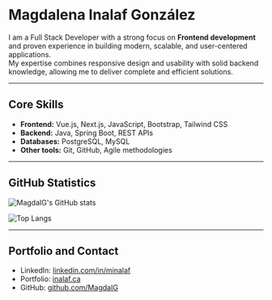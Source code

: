 # Magdalena Inalaf González

I am a Full Stack Developer with a strong focus on **Frontend development** and proven experience in building modern, scalable, and user-centered applications.  
My expertise combines responsive design and usability with solid backend knowledge, allowing me to deliver complete and efficient solutions.  

---

## Core Skills
- **Frontend:** Vue.js, Next.js, JavaScript, Bootstrap, Tailwind CSS  
- **Backend:** Java, Spring Boot, REST APIs  
- **Databases:** PostgreSQL, MySQL  
- **Other tools:** Git, GitHub, Agile methodologies  

---

## GitHub Statistics
![MagdaIG's GitHub stats](https://github-readme-stats.vercel.app/api?username=MagdaIG&show_icons=true&theme=default)  

![Top Langs](https://github-readme-stats.vercel.app/api/top-langs/?username=MagdaIG&layout=compact&theme=default)  

---

## Portfolio and Contact
- LinkedIn: [linkedin.com/in/minalaf](https://www.linkedin.com/in/minalaf/)  
- Portfolio: [inalaf.ca](https://inalaf.ca/)  
- GitHub: [github.com/MagdaIG](https://github.com/MagdaIG)  
